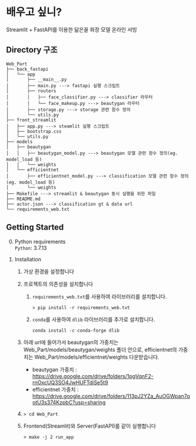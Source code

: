 # 배우고 싶니?
Streamlit + FastAPI를 이용한 닮은꼴 화장 모델 온라인 서빙 


## Directory 구조
   ```shell
   Web_Part
   ├── back_fastapi
   │   └── app
   │       ├── __main__.py
   │       ├── main.py ---> fastapi 실행 스크립트
   │       ├── routers
   │       │   ├── face_classifier.py ---> classifier 라우터
   │       │   └── face_makeup.py ---> beautygan 라우터
   │       ├── storage.py ---> storage 관련 함수 정의 
   │       └── utils.py
   ├── front_streamlit
   │   ├── app.py ---> steamlit 실행 스크립트
   │   ├── bootstrap.css
   │   └── utils.py
   ├── models
   │   ├── beautygan
   │   │   ├── beautygan_model.py ---> beautygan 모델 관련 함수 정의(eg. model_load 등)
   │   │   └── weights
   │   └── efficientnet
   │       ├── efficientnet_model.py ---> classification 모델 관련 함수 정의(eg. model_load 등)
   │       └── weights
   ├── Makefile ---> streamlit & beautygan 동시 실행을 위한 파일
   ├── README.md
   ├── actor.json ---> classification gt & data url
   └── requirements_web.txt
   ```
## Getting Started
0. Python requirements  
   `Python`: 3.7.13  

1. Installation
   1. 가상 환경을 설정합니다
     
   2. 프로젝트의 의존성을 설치합니다

      1. `requirements_web.txt`를 사용하여 라이브러리를 설치합니다.    
         ```shell
         > pip install -r requirements_web.txt 
         ```
      2. `conda`를 사용하여 `dlib` 라이브러리를 추가로 설치합니다.
         ```shell
         conda install -c conda-forge dlib
         ```
      
   3. 아래 url에 들어가서 beautygan의 가중치는 Web_Part/models/beautygan/weights 폴더 안으로, efficientnet의 가중치는 Web_Part/models/efficientnet/weights 다운받습니다.  
      - beautygan 가중치 : https://drive.google.com/drive/folders/1pgVqnF2-rnOxcUQ3SO4JwHUFTdiSe5t9
      - efficientnet 가중치 : https://drive.google.com/drive/folders/113pJ2YZa_AuOGWpan7qotU3s374KzpbC?usp=sharing

   4. ```shell
      > cd Web_Part
      ``` 

   5. Frontend(Streamlit)와 Server(FastAPI)를 같이 실행합니다
      ```shell
      > make -j 2 run_app
      ```